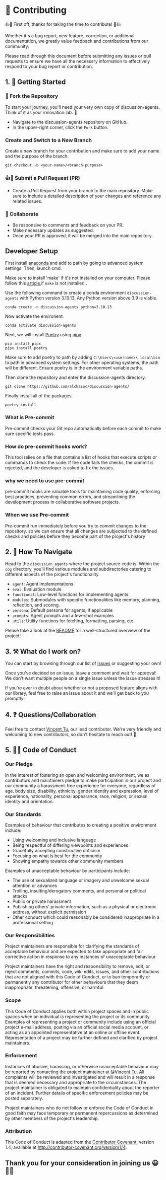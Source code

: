 # 🚀 Contributing 

👍🎉 First off, thanks for taking the time to contribute! 🎉👍

Whether it's a bug report, new feature, correction, or additional documentation, we greatly value feedback and contributions from our community.

Please read through this document before submitting any issues or pull requests to ensure we have all the necessary information to effectively respond to your bug report or contribution.

## 1. 💪 Getting Started

### 🍴 Fork the Repository

To start your journey, you'll need your very own copy of discussion-agents. Think of it as your innovation lab. 🧪

- Navigate to the discussion-agents repository on GitHub.
- In the upper-right corner, click the `Fork` button.


### Create and Switch to a New Branch

Create a new branch for your contribution and make sure to add your name and the purpose of the branch.

```
git checkout -b <your-name>/<branch-purpose>

```
### 👍🎉 Submit a Pull Request (PR)

- Create a Pull Request from your branch to the main repository. Make sure to include a detailed description of your changes and reference any related issues.

### 🤝 Collaborate

- Be responsive to comments and feedback on your PR.
- Make necessary updates as suggested.
- Once your PR is approved, it will be merged into the main repository. 

## Developer Setup

First install [anaconda](https://docs.anaconda.com/free/anaconda/install/windows/) and add to path by going to advanced system settings. Then, launch cmd.

Make sure to install 'make' if it's not installed on your computer. Please follow this [article](https://earthly.dev/blog/makefiles-on-windows/),if `make` is not installed .


Use the following command to create a conda environment `discussion-agents` with Python version 3.10.13. Any Python version above 3.9 is viable.
```
conda create -n discussion-agents python=3.10.13
```
Now activate the environent.
```
conda activate discussion-agents
```
Next, we will install [Poetry](https://python-poetry.org/docs/) using [pipx](https://pipx.pypa.io/stable/docs/).
```
pip install pipx
pipx install poetry
```
Make sure to add poetry to path by adding `C:\Users\<username>\.local\bin` to path in advanced system settings. For other operating systems, the path will be different. Ensure poetry is in the environment variable paths.

Then clone the repository and enter the discussion-agents directory.
``` 
git clone https://github.com/alckasoc/discussion-agents/

```
Finally install all of the packages.
```
poetry install
```
### What is Pre-commit 

Pre-commit checks your Git repo automatically before each commit to make sure specific tests pass.


### How do pre-commit hooks work?

This tool relies on a file that contains a list of hooks that execute scripts or commands to check the code. If the code fails the checks, the commit is rejected, and the developer is asked to fix the issues.

### why we need to use pre-commit 

pre-commit hooks are valuable tools for maintaining code quality, enforcing best practices, preventing common errors, and streamlining the development process in collaborative software projects.

### When we use Pre-commit
Pre-commit run immediately before you try to commit changes to the repository. so we can ensure that all changes are subjected to the defined checks and policies before they become part of the project's history


## 2. 🧭 How To Navigate

Head to the `discussion_agents` where the project source code is. Within the `cog` directory, you'll find various modules and subdirectories catering to different aspects of the project's functionality.

- `agent`: Agent implementations
- `eval`: Evaluation module
- `functional`: Low-level functions for implementing agents
- `modules`: Submodules with specific functionalities like memory, planning, reflection, and scoring.
- `persona`: Default persona for agents, if applicable
- `prompts`: Agent prompts and a few-shot examples
- `utils`: Utility functions for fetching, formatting, parsing, etc.


Please take a look at the [README](https://github.com/alckasoc/discussion-agents/blob/main/README.md) for a well-structured overview of the project!

## 3. ⚒️ What do I work on?

You can start by browsing through our list of [issues](https://github.com/alckasoc/discussion-agents/issues) or suggesting your own!

Once you’ve decided on an issue, leave a comment and wait for approval! We don't want multiple people on a single issue unless the issue stresses it! 

If you’re ever in doubt about whether or not a proposed feature aligns with our library, feel free to raise an issue about it and we’ll get back to you promptly!

## 4. ❓  Questions/Collaboration

Feel free to contact [Vincent Tu](https://www.linkedin.com/in/vincent%2Dtu%2D422b18208/), our lead contributor. We're very friendly and welcoming to new contributors, so don't hesitate to reach out! 🙂


## 5. 👨‍💻 Code of Conduct

### Our Pledge

In the interest of fostering an open and welcoming environment, we as contributors and maintainers pledge to make participation in our project and our community a harassment-free experience for everyone, regardless of age, body size, disability, ethnicity, gender identity and expression, level of experience, nationality, personal appearance, race, religion, or sexual identity and orientation.

### Our Standards

Examples of behaviour that contributes to creating a positive environment include:

- Using welcoming and inclusive language
- Being respectful of differing viewpoints and experiences
- Gracefully accepting constructive criticism
- Focusing on what is best for the community
- Showing empathy towards other community members

Examples of unacceptable behaviour by participants include:

- The use of sexualized language or imagery and unwelcome sexual attention or advances
- Trolling, insulting/derogatory comments, and personal or political attacks
- Public or private harassment
- Publishing others' private information, such as a physical or electronic address, without explicit permission
- Other conduct which could reasonably be considered inappropriate in a professional setting

### Our Responsibilities

Project maintainers are responsible for clarifying the standards of acceptable behaviour and are expected to take appropriate and fair corrective action in response to any instances of unacceptable behaviour.

Project maintainers have the right and responsibility to remove, edit, or reject comments, commits, code, wiki edits, issues, and other contributions that are not aligned with this Code of Conduct, or to ban temporarily or permanently any contributor for other behaviours that they deem inappropriate, threatening, offensive, or harmful.

### Scope

This Code of Conduct applies both within project spaces and in public spaces when an individual is representing the project or its community. Examples of representing a project or community include using an official project e-mail address, posting via an official social media account, or acting as an appointed representative at an online or offline event. Representation of a project may be further defined and clarified by project maintainers.

### Enforcement

Instances of abusive, harassing, or otherwise unacceptable behaviour may be reported by contacting the project maintainer at [@Vincent Tu](https://github.com/alckasoc). All complaints will be reviewed and investigated and will result in a response that is deemed necessary and appropriate to the circumstances. The project maintainer is obligated to maintain confidentiality about the reporter of an incident. Further details of specific enforcement policies may be posted separately.

Project maintainers who do not follow or enforce the Code of Conduct in good faith may face temporary or permanent repercussions as determined by other members of the project's leadership.

### Attribution

This Code of Conduct is adapted from the [Contributor Covenant](https://www.contributor-covenant.org/), version 1.4, available at http://contributor-covenant.org/version/1/4.


## Thank you for your consideration in joining us 😃🤝🙏